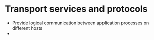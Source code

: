 # Transport services and protocols
- Provide logical communication between application processes on different hosts
- 